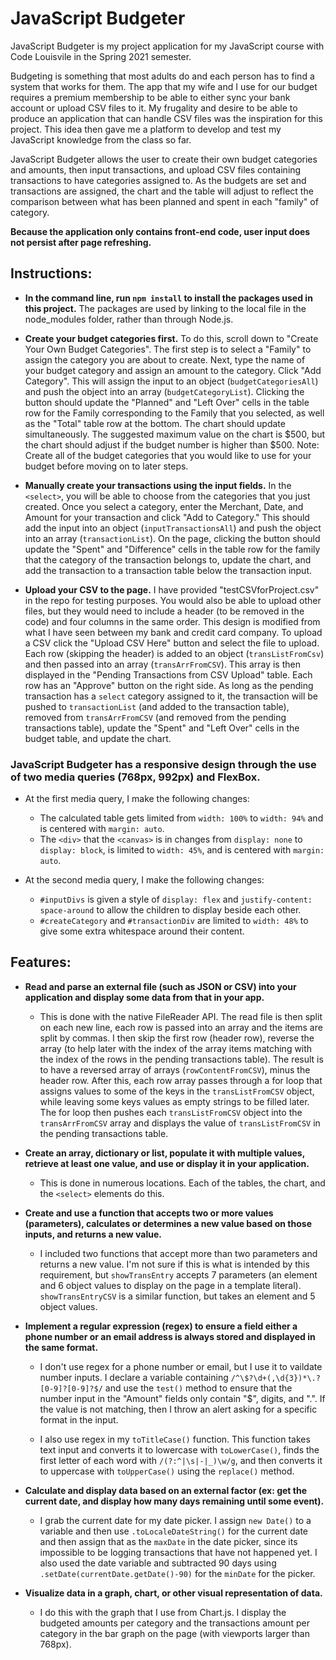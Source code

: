 # JavaScript Budgeter

JavaScript Budgeter is my project application for my JavaScript course with Code Louisvile in the Spring 2021 semester.

Budgeting is something that most adults do and each person has to find a system that works for them. The app that my wife and I use for our budget requires a premium membership to be able to either sync your bank account or upload CSV files to it. My frugality and desire to be able to produce an application that can handle CSV files was the inspiration for this project. This idea then gave me a platform to develop and test my JavaScript knowledge from the class so far.

JavaScript Budgeter allows the user to create their own budget categories and amounts, then input transactions, and upload CSV files containing transactions to have categories assigned to. As the budgets are set and transactions are assigned, the chart and the table will adjust to reflect the comparison between what has been planned and spent in each "family" of category.

**Because the application only contains front-end code, user input does not persist after page refreshing.**


## Instructions:

* **In the command line, run `npm install` to install the packages used in this project.** The packages are used by linking to the local file in the node_modules folder, rather than through Node.js.

* **Create your budget categories first.** To do this, scroll down to "Create Your Own Budget Categories". The first step is to select a "Family" to assign the category you are about to create. Next, type the name of your budget category and assign an amount to the category. Click "Add Category". This will assign the input to an object (`budgetCategoriesAll`) and push the object into an array (`budgetCategoryList`). Clicking the button should update the "Planned" and "Left Over" cells in the table row for the Family corresponding to the Family that you selected, as well as the "Total" table row at the bottom. The chart should update simultaneously. The suggested maximum value on the chart is $500, but the chart should adjust if the budget number is higher than $500. Note: Create all of the budget categories that you would like to use for your budget before moving on to later steps.

* **Manually create your transactions using the input fields.** In the `<select>`, you will be able to choose from the categories that you just created. Once you select a category, enter the Merchant, Date, and Amount for your transaction and click "Add to Category." This should add the input into an object (`inputTransactionsAll`) and push the object into an array (`transactionList`). On the page, clicking the button should update the "Spent" and "Difference" cells in the table row for the family that the category of the transaction belongs to, update the chart, and add the transaction to a transaction table below the transaction input.

* **Upload your CSV to the page.** I have provided "testCSVforProject.csv" in the repo for testing purposes. You would also be able to upload other files, but they would need to include a header (to be removed in the code) and four columns in the same order. This design is modified from what I have seen between my bank and credit card company. To upload a CSV click the "Upload CSV Here" button and select the file to upload. Each row (skipping the header) is added to an object (`transListFromCsv`) and then passed into an array (`transArrFromCSV`). This array is then displayed in the "Pending Transactions from CSV Upload" table. Each row has an "Approve" button on the right side. As long as the pending transaction has a `select` category assigned to it, the transaction will be pushed to `transactionList` (and added to the transaction table), removed from `transArrFromCSV` (and removed from the pending transactions table), update the "Spent" and "Left Over" cells in the budget table, and update the chart. 


### JavaScript Budgeter has a responsive design through the use of two media queries (768px, 992px) and FlexBox.

* At the first media query, I make the following changes:

    * The calculated table gets limited from `width: 100%` to `width: 94%` and is centered with `margin: auto`.
    * The `<div>` that the `<canvas>` is in changes from `display: none` to `display: block`, is limited to `width: 45%`, and is centered with `margin: auto`.

* At the second media query, I make the following changes:

    * `#inputDivs` is given a style of `display: flex` and `justify-content: space-around` to allow the children to display beside each other.
    * `#createCategory` and `#transactionDiv` are limited to `width: 48%` to give some extra whitespace around their content.

## Features:

* **Read and parse an external file (such as JSON or CSV) into your application and display some data from that in your app.**

    * This is done with the native FileReader API. The read file is then split on each new line, each row is passed into an array and the items are split by commas. I then skip the first row (header row), reverse the array (to help later with the index of the array items matching with the index of the rows in the pending transactions table). The result is to have a reversed array of arrays (`rowContentFromCSV`), minus the header row. After this, each row array passes through a for loop that assigns values to some of the keys in the `transListFromCSV` object, while leaving some keys values as empty strings to be filled later. The for loop then pushes each `transListFromCSV` object into the `transArrFromCSV` array and displays the value of `transListFromCSV` in the pending transactions table.

* **Create an array, dictionary or list, populate it with multiple values, retrieve at least one value, and use or display it in your application.**

    * This is done in numerous locations. Each of the tables, the chart, and the `<select>` elements do this.

* **Create and use a function that accepts two or more values (parameters), calculates or determines a new value based on those inputs, and returns a new value.**

    * I included two functions that accept more than two parameters and returns a new value. I'm not sure if this is what is intended by this requirement, but `showTransEntry` accepts 7 parameters (an element and 6 object values to display on the page in a template literal). `showTransEntryCSV` is a similar function, but takes an element and 5 object values.

* **Implement a regular expression (regex) to ensure a field either a phone number or an email address is always stored and displayed in the same format.**

    * I don't use regex for a phone number or email, but I use it to vaildate number inputs. I declare a variable containing `/^\$?\d+(,\d{3})*\.?[0-9]?[0-9]?$/` and use the `test()` method to ensure that the number input in the "Amount" fields only contain "$", digits, and ".". If the value is not matching, then I throw an alert asking for a specific format in the input.

    * I also use regex in my `toTitleCase()` function. This function takes text input and converts it to lowercase with `toLowerCase()`, finds the first letter of each word with `/(?:^|\s|-|_)\w/g`, and then converts it to uppercase with `toUpperCase()` using the `replace()` method.

* **Calculate and display data based on an external factor (ex: get the current date, and display how many days remaining until some event).**

    * I grab the current date for my date picker. I assign `new Date()` to a variable and then use `.toLocaleDateString()` for the current date and then assign that as the `maxDate` in the date picker, since its impossible to be logging transactions that have not happened yet. I also used the date variable and subtracted 90 days using `.setDate(currentDate.getDate()-90)` for the `minDate` for the picker.

* **Visualize data in a graph, chart, or other visual representation of data.**

    * I do this with the graph that I use from Chart.js. I display the budgeted amounts per category and the transactions amount per category in the bar graph on the page (with viewports larger than 768px).